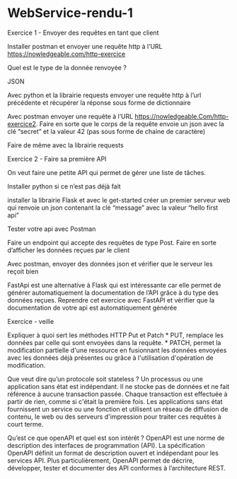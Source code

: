 # WebService-rendu-1
 
Exercice 1 - Envoyer des requêtes en tant que client

Installer postman et envoyer une requête http à l’URL https://nowledgeable.com/http-exercice

Quel est le type de la donnée renvoyée ?

JSON

Avec python et la librairie requests envoyer une requête http à l’url précédente et récupérer la réponse sous forme de dictionnaire

Avec postman envoyer une requête à l’URL https://nowledgeable.Com/http-exercice2. Faire en sorte que le corps de la requête envoie un json avec la clé “secret” et la valeur 42 (pas sous forme de chaine de caractère)

Faire de même avec la librairie requests



Exercice 2 - Faire sa première API 

On veut faire une petite API qui permet de gérer une liste de tâches. 

Installer python si ce n’est pas déjà fait 

installer la librairie Flask et avec le get-started créer un premier serveur web qui renvoie un json contenant la clé “message” avec la valeur “hello first api”

Tester votre api avec Postman

Faire un endpoint qui accepte des requêtes de type Post. Faire en sorte d’afficher les données reçues par le client

Avec postman, envoyer des données json et vérifier que le serveur les reçoit bien

FastApi est une alternative à Flask qui est intéressante car elle permet de générer automatiquement la documentation de l’API grâce à du type des données reçues. Reprendre cet exercice avec FastAPI et vérifier que la documentation de votre api est automatiquement générée



Exercice - veille

Expliquer à quoi sert les méthodes HTTP Put et Patch
	* PUT, remplace les données par celle qui sont envoyées dans la requête.
	* PATCH, permet la modification partielle d'une ressource en fusionnant les données envoyées avec les données déjà présentes ou grâce à l'utilisation d'opération de modification.

Que veut dire qu’un protocole soit stateless ?
Un processus ou une application sans état est indépendant. Il ne stocke pas de données et ne fait référence à aucune transaction passée. Chaque transaction est effectuée à partir de rien, comme si c'était la première fois. Les applications sans état fournissent un service ou une fonction et utilisent un réseau de diffusion de contenu, le web ou des serveurs d'impression pour traiter ces requêtes à court terme. 

Qu’est ce que openAPI et quel est son intérêt ? 
OpenAPI est une norme de description des interfaces de programmation (API). La spécification OpenAPI définit un format de description ouvert et indépendant pour les services API. Plus particulièrement, OpenAPI permet de décrire, développer, tester et documenter des API conformes à l’architecture REST.

